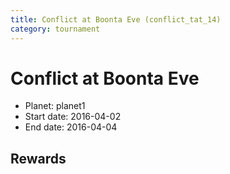 ```yaml
---
title: Conflict at Boonta Eve (conflict_tat_14)
category: tournament
---
```

# Conflict at Boonta Eve

  * Planet: planet1
  * Start date: 2016-04-02
  * End date: 2016-04-04

## Rewards

